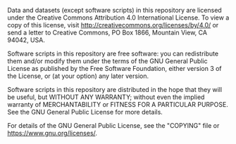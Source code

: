 Data and datasets (except software scripts) in this repository are licensed under the Creative Commons Attribution 4.0 International License. To view a copy of this license, visit http://creativecommons.org/licenses/by/4.0/ or send a letter to Creative Commons, PO Box 1866, Mountain View, CA 94042, USA.

Software scripts in this repository are free software: you can redistribute them and/or modify them under the terms of the GNU General Public License as published by the Free Software Foundation, either version 3 of the License, or (at your option) any later version.

Software scripts in this repository are distributed in the hope that they will be useful, but WITHOUT ANY WARRANTY; without even the implied warranty of MERCHANTABILITY or FITNESS FOR A PARTICULAR PURPOSE. See the GNU General Public License for more details.

For details of the GNU General Public License, see the "COPYING" file or <https://www.gnu.org/licenses/>.
